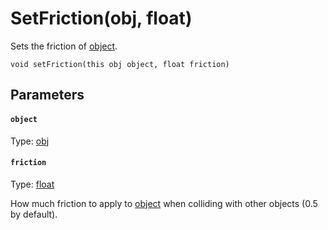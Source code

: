 

# SetFriction(obj, float)

Sets the friction of [object](#object).

```
void setFriction(this obj object, float friction)
```

## Parameters

#### `object`
Type: [obj](/MdDocs/Types/Obj.md)

#### `friction`
Type: [float](/MdDocs/Types/Float.md)

How much friction to apply to [object](#object) when colliding with other objects (0.5 by default).


